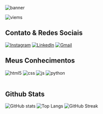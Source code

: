 




![banner](https://user-images.githubusercontent.com/101678134/163732688-5f75bbe7-4a38-4c8f-93ce-5b377092025b.png)



![viems](https://komarev.com/ghpvc/?username=IsisDy&style=for-the-badge)


## Contato & Redes Sociais
[![Instagram](https://img.shields.io/badge/Instagram-E4405F?style=for-the-badge&logo=instagram&logoColor=white)](https://www.instagram.com/is_skyy98/)
[![Linkedln](https://img.shields.io/badge/LinkedIn-0077B5?style=for-the-badge&logo=linkedin&logoColor=white)](https://www.linkedin.com/in/isis-dyana-s-sousa-7b2881209)
[![Gmail](https://img.shields.io/badge/Gmail-D14836?style=for-the-badge&logo=gmail&logoColor=white)](isisdyana@gmail.com)

## Meus Conhecimentos

<div style="display: inline_block">
  <img align="center" alt="html5" src="https://img.shields.io/badge/HTML5-E34F26?style=for-the-badge&logo=html5&logoColor=white" />
  <img align="center" alt="css" src="https://img.shields.io/badge/CSS-239120?&style=for-the-badge&logo=css3&logoColor=white" />
  <img align="center" alt="js" src="https://img.shields.io/badge/JavaScript-F7DF1E?style=for-the-badge&logo=javascript&logoColor=black" />
  <img align="center" alt="python" src="https://img.shields.io/badge/Python-14354C?style=for-the-badge&logo=python&logoColor=white" />
</div><br/>

## Github Stats

![GitHub stats](https://github-readme-stats.vercel.app/api?username=isisdyana&show_icons=true&theme=omni&count_private=true)
![Top Langs](https://github-readme-stats.vercel.app/api/top-langs/?username=isisdyana&show_icons=true&theme=omni&count_private=true)
![GitHub Streak](https://github-readme-streak-stats.herokuapp.com/?user=Isisdyana&show_icons=true&theme=omni&count_private=true)
